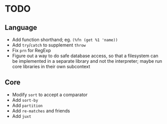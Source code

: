 # TODO

## Language
* Add function shorthand; eg. `(%fn (get %1 'name))`
* Add `try`/`catch` to supplement `throw`
* Fix `prn` for RegExp
* Figure out a way to do safe database access, so that a filesystem can be implemented in a separate library and not the interpreter; maybe run core libraries in their own subcontext

## Core
* Modify `sort` to accept a comparator
* Add `sort-by`
* Add `partition`
* Add `re-matches` and friends
* Add `juxt`
